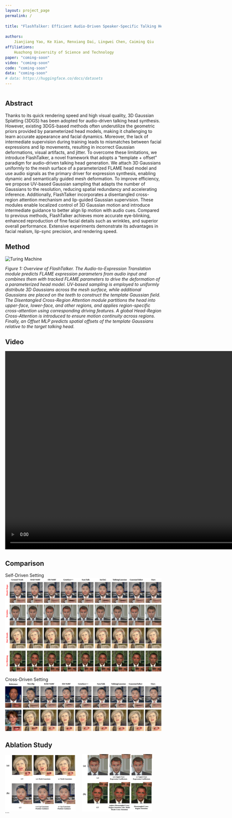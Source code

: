 ```yaml
---
layout: project_page
permalink: /

title: "FlashTalker: Efficient Audio-Driven Speaker-Specific Talking Head Synthesis via Mesh-Embedded Gaussians"

authors:
    Jianjiang Yao, Ke Xian, Renxiang Dai, Lingwei Chen, Caiming Qiu 
affiliations:
    Huazhong University of Science and Technology
paper: "coming-soon"
video: "coming-soon"
code: "coming-soon"
data: "coming-soon"
# data: https://huggingface.co/docs/datasets
---
```


<!-- Using HTML to center the abstract -->
<div class="columns is-centered has-text-centered">
    <div class="column is-four-fifths">
        <h2>Abstract</h2>
        <div class="content has-text-justified">
    Thanks to its quick rendering speed and high visual quality, 3D Gaussian Splatting (3DGS) has been adopted for audio-driven talking head synthesis. However, existing 3DGS-based methods often underutilize the geometric priors provided by parameterized head models, making it challenging to learn accurate appearance and facial dynamics. Moreover, the lack of intermediate supervision during training leads to mismatches between facial expressions and lip movements, resulting in incorrect Gaussian deformations, visual artifacts, and jitter.
    To overcome these limitations, we introduce FlashTalker, a novel framework that adopts a “template + offset” paradigm for audio-driven talking head generation. We attach 3D Gaussians uniformly to the mesh surface of a parameterized FLAME head model and use audio signals as the primary driver for expression synthesis, enabling dynamic and semantically guided mesh deformation. To improve efficiency, we propose UV-based Gaussian sampling that adapts the number of Gaussians to the resolution, reducing spatial redundancy and accelerating inference.
    Additionally, FlashTalker incorporates a disentangled cross-region attention mechanism and lip-guided Gaussian supervision. These modules enable localized control of 3D Gaussian motion and introduce intermediate guidance to better align lip motion with audio cues. Compared to previous methods, FlashTalker achieves more accurate eye-blinking, enhanced reproduction of fine facial details such as wrinkles, and superior overall performance. Extensive experiments demonstrate its advantages in facial realism, lip-sync precision, and rendering speed.
        </div>
    </div>
</div>



## Method

![Turing Machine](/static/image/overview.png)

*Figure 1: Overview of FlashTalker. The Audio-to-Expression Translation module predicts FLAME expression parameters from audio input and combines them with tracked FLAME parameters to drive the deformation of a parameterized head model.
UV-based sampling is employed to uniformly distribute 3D Gaussians across the mesh surface, while additional Gaussians are placed on the teeth to construct the template Gaussian field.
The Disentangled Cross-Region Attention module partitions the head into upper-face, lower-face, and other regions, and applies region-specific cross-attention using corresponding driving features.
A global Head-Region Cross-Attention is introduced to ensure motion continuity across regions. Finally, an Offset MLP predicts spatial offsets of the template Gaussians relative to the target talking head.*

## Video
<video src="static\image\video_demo.mp4" controls width="1280"></video>

##  Comparison
Self-Driven Setting
![Turing Machine](/static\image\Self-Driven.svg)


Cross-Driven Setting
![Turing Machine](/static\image\Cross-Driven.svg)

## Ablation Study

<div style="display: flex; gap: 20px; align-items: center;">
  <img src="/static/image/teeth-lip_ablation.svg" alt="Turing Machine" width="45%">
  <img src="/static/image/wrinkles-eyes_ablation.svg" alt="Turing Machine" width="45%">
</div>
```

